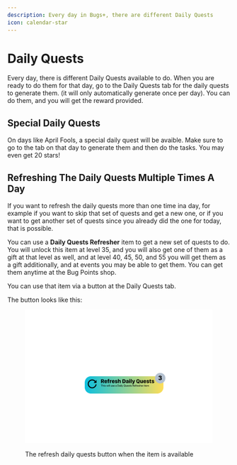 ```yaml
---
description: Every day in Bugs+, there are different Daily Quests
icon: calendar-star
---
```


# Daily Quests

Every day, there is different Daily Quests available to do. When you are ready to do them for that day, go to the Daily Quests tab for the daily quests to generate them. (it will only automatically generate once per day). You can do them, and you will get the reward provided.

## Special Daily Quests

On days like April Fools, a special daily quest will be avaible. Make sure to go to the tab on that day to generate them and then do the tasks. You may even get 20 stars!

## Refreshing The Daily Quests Multiple Times A Day

If you want to refresh the daily quests more than one time ina day, for example if you want to skip that set of quests and get a new one, or if you want to get another set of quests since you already did the one for today, that is possible.

You can use a **Daily Quests Refresher** item to get a new set of quests to do. You will unlock this item at level 35, and you will also get one of them as a gift at that level as well, and at level 40, 45, 50, and 55 you will get them as a gift additionally, and at events you may be able to get them. You can get them anytime at the Bug Points shop.

You can use that item via a button at the Daily Quests tab.

The button looks like this:

<figure><img src="../.gitbook/assets/Refresh Daily Quests.png" alt=""><figcaption><p>The refresh daily quests button when the item is available</p></figcaption></figure>
